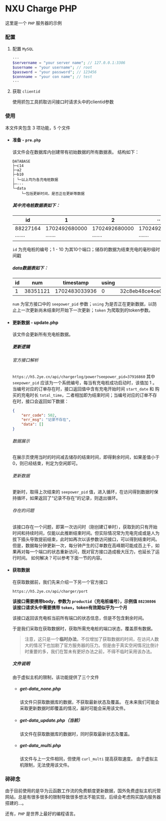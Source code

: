 # NXU Charge PHP

这里是一个 `PHP` 服务器的示例

### 配置

1. 配置 `MySQL`

    ```php
    ···
    $servername = "your server name"; // 127.0.0.1:3306
    $username = "your username"; // root
    $password = "your password"; // 123456
    $connname = "your con name"; // test
    ···
    ```

2. 获取 `clientid`

    使用抓包工具抓取访问接口时请求头中的clientid参数

### 使用

本文件夹包含 3 项功能，5 个文件

* #### 准备 - `pre.php`

    该文件会在数据库内创建带有初始数据的所有数据表。
    结构如下：

    ```
    DATABASE
    ├─c14
    ├─a2
    ├─b10
    │ └─以上均为各充电桩数据
    ├─···
    └─data
        └─包括更新时间，是否正在更新等数据
    ```

    ##### 其中充电桩数据表如下：

    |    id    |       1       |       2       |      ···      |      10       |
    | -------- | ------------- | ------------- | ------------- | ------------- |
    | 88227164 | 1702492680000 | 1702492680000 | 1702492680000 | 1702492680000 |
    | ·······  | ·······       | ·······       | ·······       | ·······       |

    `id` 为充电桩的编号；1 - 10 为其10个端口；储存的数据为结束充电的毫秒级时间戳

    ##### data数据表如下：

    | id|    num   |   timestamp   | using |                 token                   |
    | - | -------- | ------------- | ----- | --------------------------------------- |
    | 1 | 38351121 | 1702483033936 |   0   | 32c8eb48ce4ce065f24309cd942bdba691405a1f|

    `num` 为官方接口中的 `seepower_pid` 参数；`using` 为是否正在更新数据，以防止上一次更新尚未结束时开始下一次更新；`token` 为爬取到的token参数。

* #### 更新数据 - update.php

    该文件会更新所有充电桩数据。

    ##### 更新逻辑

    ###### 官方接口解析

    `https://h5.2ye.cn/api/chargerlog/power?seepower_pid=37916860`
    其中 `seepower_pid` 应该为一个系统编号，每当有充电桩成功启动时，该值加 1 。
    当编号对应的订单存在时，接口返回值中含有充电开始时间 `start_date` 和 购买的充电时长 `total_time`，二者相加即为结束时间；当编号对应的订单不存在时，接口会返回如下数据：
    ```json
    {
        "err_code": 502,
        "err_msg": "记录不存在",
        "data": []
    }
    ```

    ###### 数据展示
    在展示页使用当时的时间减去储存的结束时间，即得剩余时间，如果差值小于0，则已经结束，判定为空闲即可。

    ###### 更新数据

    更新时，取得上次结束的 `seepower_pid` 值，进入循环，在访问得到数据时保持循环，如果返回了“记录不存在”的记录，则退出循环。

    ###### 存在的问题

    该接口存在一个问题，即第一次访问时（刚创建订单时），获取到的只有开始时间和持续时间，仅能以此推断结束时间。但实际情况常为充电完成或是人为拔下插头导致提前结束，此时如再次以该参数访问接口，可以得到结束时间。但是，数据每分钟更新一次，每分钟产生的订单数在高峰期可能成百上千，如果再对每一个端口的状态重新访问，既对官方接口造成极大压力，也延长了运行时间。
    如何解决？可以参考下面一节的内容。

* #### 获取数据

    在获取数据前，我们先来介绍一下另一个官方接口

    `https://h5.2ye.cn/api/charger/port`

    **该接口需要携带body，参数为 `productid`（充电桩编号），示例值 `88230806`**
    **该接口请求头中需要携带 `token`，token有效期似乎为一个月**

    该接口返回该充电桩当前所有端口的状态信息，但是不包含剩余时间。
    
    于是我们采取在获取数据时，获取所需充电桩的端口状态，覆盖原有数据。
    > 注意，这只是一个**临时办法**，不仅增加了获取数据的时间，在访问人数大的情况下也加剧了官方服务器的压力。但是由于真实空闲情况比倒计时重要的多，我们在暂未有更好办法之前，不得不临时采用该办法。

    ##### 文件说明

    由于虚拟主机的限制，该功能提供了三个文件

    * ##### get-data_none.php

        该文件只获取数据库的数据，不获取最新状态及覆盖。
        在未来我们可能会采取更新数据时即覆盖的情况，届时可能会采用该文件。

    * ##### get-data_update.php（当前）

        该文件在获取数据库的数据时，同时获取最新状态及覆盖。

    * ##### get-data_multi.php

        该文件与上一文件相同，但使用 `curl_multi` 提高获取速度。
        由于虚拟主机限制，无法使用该文件。

### 碎碎念

由于目前使用的是华为云函数工作流的免费额度更新数据，国外免费虚拟主机托管网站，总是有很多很多的限制导致很多想法不能实现，后续会考虑购买国内服务器搭建的...。

还有，`PHP` 是世界上最好的编程语言。
